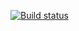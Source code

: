 [![Build status](https://ci.appveyor.com/api/projects/status/cfuf3xp62bbicsr7?svg=true)](https://ci.appveyor.com/project/mashakulina/testmode)